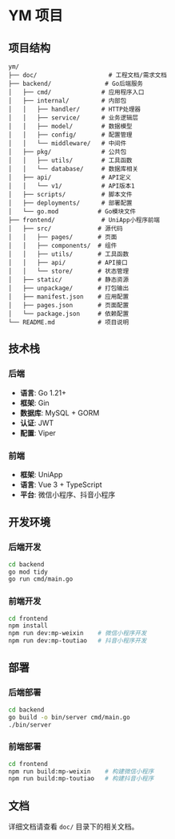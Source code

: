# YM 项目

## 项目结构

```
ym/
├── doc/                    # 工程文档/需求文档
├── backend/               # Go后端服务
│   ├── cmd/              # 应用程序入口
│   ├── internal/         # 内部包
│   │   ├── handler/      # HTTP处理器
│   │   ├── service/      # 业务逻辑层
│   │   ├── model/        # 数据模型
│   │   ├── config/       # 配置管理
│   │   └── middleware/   # 中间件
│   ├── pkg/              # 公共包
│   │   ├── utils/        # 工具函数
│   │   └── database/     # 数据库相关
│   ├── api/              # API定义
│   │   └── v1/           # API版本1
│   ├── scripts/          # 脚本文件
│   ├── deployments/      # 部署配置
│   └── go.mod           # Go模块文件
├── frontend/             # UniApp小程序前端
│   ├── src/             # 源代码
│   │   ├── pages/       # 页面
│   │   ├── components/  # 组件
│   │   ├── utils/       # 工具函数
│   │   ├── api/         # API接口
│   │   └── store/       # 状态管理
│   ├── static/          # 静态资源
│   ├── unpackage/       # 打包输出
│   ├── manifest.json    # 应用配置
│   ├── pages.json       # 页面配置
│   └── package.json     # 依赖配置
└── README.md            # 项目说明
```

## 技术栈

### 后端
- **语言**: Go 1.21+
- **框架**: Gin
- **数据库**: MySQL + GORM
- **认证**: JWT
- **配置**: Viper

### 前端
- **框架**: UniApp
- **语言**: Vue 3 + TypeScript
- **平台**: 微信小程序、抖音小程序

## 开发环境

### 后端开发
```bash
cd backend
go mod tidy
go run cmd/main.go
```

### 前端开发
```bash
cd frontend
npm install
npm run dev:mp-weixin    # 微信小程序开发
npm run dev:mp-toutiao   # 抖音小程序开发
```

## 部署

### 后端部署
```bash
cd backend
go build -o bin/server cmd/main.go
./bin/server
```

### 前端部署
```bash
cd frontend
npm run build:mp-weixin    # 构建微信小程序
npm run build:mp-toutiao   # 构建抖音小程序
```

## 文档

详细文档请查看 `doc/` 目录下的相关文档。
